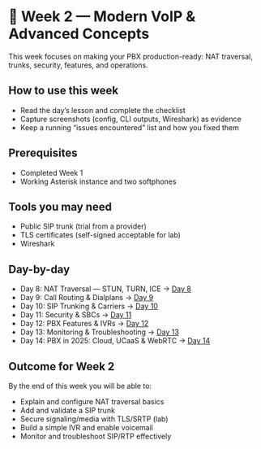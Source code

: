# 📗 Week 2 — Modern VoIP & Advanced Concepts

This week focuses on making your PBX production-ready: NAT traversal, trunks, security, features, and operations.

## How to use this week
- Read the day’s lesson and complete the checklist
- Capture screenshots (config, CLI outputs, Wireshark) as evidence
- Keep a running “issues encountered” list and how you fixed them

## Prerequisites
- Completed Week 1
- Working Asterisk instance and two softphones

## Tools you may need
- Public SIP trunk (trial from a provider)
- TLS certificates (self-signed acceptable for lab)
- Wireshark

## Day-by-day
- Day 8: NAT Traversal — STUN, TURN, ICE → [Day 8](./day-08.md)
- Day 9: Call Routing & Dialplans → [Day 9](./day-09.md)
- Day 10: SIP Trunking & Carriers → [Day 10](./day-10.md)
- Day 11: Security & SBCs → [Day 11](./day-11.md)
- Day 12: PBX Features & IVRs → [Day 12](./day-12.md)
- Day 13: Monitoring & Troubleshooting → [Day 13](./day-13.md)
- Day 14: PBX in 2025: Cloud, UCaaS & WebRTC → [Day 14](./day-14.md)

## Outcome for Week 2
By the end of this week you will be able to:
- Explain and configure NAT traversal basics
- Add and validate a SIP trunk
- Secure signaling/media with TLS/SRTP (lab)
- Build a simple IVR and enable voicemail
- Monitor and troubleshoot SIP/RTP effectively
